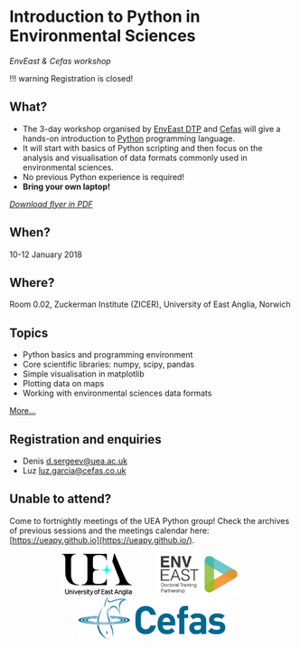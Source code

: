# Introduction to Python in Environmental Sciences
*EnvEast & Cefas workshop*

!!! warning
    Registration is closed! 

## What?
* The 3-day workshop organised by [EnvEast DTP](http://www.enveast.ac.uk/) and [Cefas](http://www.cefas.co.uk/) will give a hands-on introduction to [Python](http://www.python.org/) programming language.
* It will start with basics of Python scripting and then focus on the analysis and visualisation of data formats commonly used in environmental sciences.
* No previous Python experience is required!
* **Bring your own laptop!**

*[Download flyer in PDF](flyer/flyer.pdf)*

## When?
10-12 January 2018

## Where?
Room 0.02, Zuckerman Institute (ZICER), University of East Anglia, Norwich

## Topics
* Python basics and programming environment
* Core scientific libraries: numpy, scipy, pandas
* Simple visualisation in matplotlib
* Plotting data on maps
* Working with environmental sciences data formats

[More...](programme.md)

## Registration and enquiries
* Denis [d.sergeev@uea.ac.uk](mailto:d.sergeev@uea.ac.uk)
* Luz [luz.garcia@cefas.co.uk](mailto:luz.garcia@cefas.co.uk)

## Unable to attend?
Come to fortnightly meetings of the UEA Python group! Check the archives of previous sessions and the meetings calendar here: [https://ueapy.github.io](https://ueapy.github.io/).

<center>
<a href="http://www.uea.ac.uk"><img src="flyer/uealogo.png" title="University of East Anglia" style="height:75px;" hspace="20"></a>
<a href="http://www.enveast.ac.uk"><img src="flyer/enveast_logo.png" title="EnvEast DTP" style="height:75px;" hspace="20"></a>
<a href="http://www.cefas.co.uk"><img src="flyer/cefas_logo.png" title="Cefas" style="height:75px;" hspace="20"></a>
</center>
